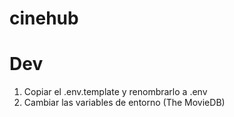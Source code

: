 # cinehub

# Dev
1. Copiar el .env.template y renombrarlo a .env
2. Cambiar las variables de entorno (The MovieDB)
